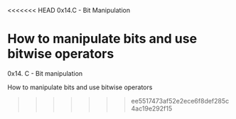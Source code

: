 <<<<<<< HEAD
0x14.C - Bit Manipulation

How to manipulate bits and use bitwise operators
=======
0x14. C - Bit manipulation

How to manipulate bits and use bitwise operators
>>>>>>> ee5517473af52e2ece6f8def285c4ac19e292f15
